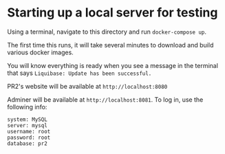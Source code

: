 # Starting up a local server for testing
Using a terminal, navigate to this directory and run `docker-compose up`.

The first time this runs, it will take several minutes to download and build various docker images.

You will know everything is ready when you see a message in the terminal that says `Liquibase: Update has been successful.`

PR2's website will be available at `http://localhost:8080`

Adminer will be available at `http://localhost:8081`. To log in, use the following info:
```
system: MySQL 
server: mysql
username: root
password: root
database: pr2
```
